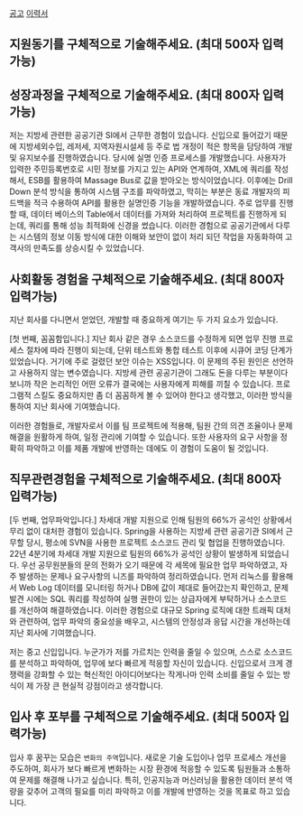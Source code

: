 


[공고](https://lotteins.recruiter.co.kr/app/jobnotice/view?systemKindCode=MRS2&jobnoticeSn=163215)
[이력서](https://lotteins.recruiter.co.kr/mrs2/applicant/resume/writeResume)



## 지원동기를 구체적으로 기술해주세요. (최대 500자 입력가능)


## 성장과정을 구체적으로 기술해주세요. (최대 800자 입력가능)
저는 지방세 관련한 공공기관 SI에서 근무한 경험이 있습니다. 신입으로 들어갔기 때문에 지방세외수입, 레저세, 지역자원시설세 등 주로 법 개정이 적은 항목을 담당하여 개발 및 유지보수를 진행하였습니다.
당시에 실명 인증 프로세스를 개발했습니다. 사용자가 입력한 주민등록번호로 시민 정보를 가지고 있는 API와 연계하여, XML에 쿼리를 작성해서, ESB를 활용하여 Massage Bus로 값을 받아오는 방식이었습니다. 이후에는 Drill Down 분석 방식을 통하여 시스템 구조를 파악하였고, 막히는 부분은 동료 개발자의 피드백을 적극 수용하여 API를 활용한 실명인증 기능을 개발하였습니다. 
주로 업무를 진행할 때, 데이터 베이스의 Table에서 데이터를 가져와 처리하여 프로젝트를 진행하게 되는데, 쿼리를 통해 성능 최적화에 신경을 썼습니다. 
이러한 경험으로 공공기관에서 다루는 시스템의 정보 이동 방식에 대한 이해와 보안이 없이 처리 되던 작업을 자동화하여 고객사의 만족도를 상승시킬 수 있었습니다.


## 사회활동 경험을 구체적으로 기술해주세요. (최대 800자 입력가능)
지난 회사를 다니면서 얻었던, 개발할 때 중요하게 여기는 두 가지 요소가 있습니다.

[첫 번째, 꼼꼼함입니다.]
지난 회사 같은 경우 소스코드를 수정하게 되면 업무 진행 프로세스 절차에 따라 진행이 되는데, 단위 테스트와 통합 테스트 이후에 시큐어 코딩 단계가 있었습니다. 거기에 주로 걸렸던 보안 이슈는 XSS입니다. 이 문제의 주된 원인은 선언하고 사용하지 않는 변수였습니다. 지방세 관련 공공기관이 그래도 돈을 다루는 부분이다 보니까 작은 논리적인 어떤 오류가 결국에는 사용자에게 피해를 끼칠 수 있습니다. 프로그램적 스킬도 중요하지만 좀 더 꼼꼼하게 볼 수 있어야 한다고 생각했고, 이러한 방식을 통하여 지난 회사에 기여했습니다.

이러한 경험들로, 개발자로서 이를 팀 프로젝트에 적용해, 팀원 간의 의견 조율이나 문제 해결을 원활하게 하여, 일정 관리에 기여할 수 있습니다. 또한 사용자의 요구 사항을 정확히 파악하고 이를 제품 개발에 반영하는 데에도 이 경험이 도움이 될 것입니다.

## 직무관련경험을 구체적으로 기술해주세요. (최대 800자 입력가능)
[두 번째, 업무파악입니다.]
차세대 개발 지원으로 인해 팀원의 66%가 공석인 상황에서 무리 없이 대처한 경험이 있습니다.
Spring을 사용하는 지방세 관련 공공기관 SI에서 근무할 당시, 평소에 SVN을 사용한 프로젝트 소스코드 관리 및 협업을 진행하였습니다. 22년 4분기에 차세대 개발 지원으로 팀원의 66%가 공석인 상황이 발생하게 되었습니다. 우선 공무원분들의 문의 전화가 오기 때문에 각 세목에 필요한 업무 파악하였고, 자주 발생하는 문제나 요구사항의 니즈를 파악하여 정리하였습니다. 먼저 리눅스를 활용해서 Web Log 데이터를 모니터링 하거나 DB에 값이 제대로 들어갔는지 확인하고, 문제 발견 시에는 SQL 쿼리를 작성하여 실행 권한이 있는 상급자에게 부탁하거나 소스코드를 개선하여 해결하였습니다. 이러한 경험으로 대규모 Spring 로직에 대한 트래픽 대처와 관련하여, 업무 파악의 중요성을 배우고, 시스템의 안정성과 응답 시간을 개선하는데 지난 회사에 기여했습니다.

저는 중고 신입입니다.
누군가가 저를 가르치는 인력을 줄일 수 있으며, 스스로 소스코드를 분석하고 파악하여, 업무에 보다 빠르게 적응할 자신이 있습니다.
신입으로서 크게 경쟁력을 강화할 수 있는 혁신적인 아이디어보다는 작게나마 인력 소비를 줄일 수 있는 방식이 제 가장 큰 현실적 강점이라고 생각합니다.

## 입사 후 포부를 구체적으로 기술해주세요. (최대 500자 입력가능)
입사 후 꿈꾸는 모습은 `변화의 주역`입니다. 새로운 기술 도입이나 업무 프로세스 개선을 주도하여, 회사가 보다 빠르게 변화하는 시장 환경에 적응할 수 있도록 팀원들과 소통하여 문제를 해결해 나가고 싶습니다. 특히, 인공지능과 머신러닝을 활용한 데이터 분석 역량을 갖추어 고객의 필요를 미리 파악하고 이를 개발에 반영하는 것을 목표로 하고 있습니다.
